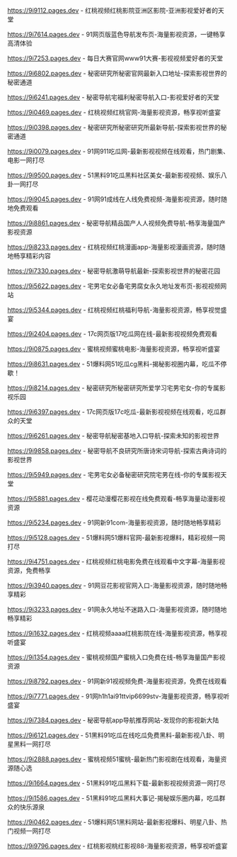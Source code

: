 https://9i9112.pages.dev - 红桃视频红桃影院亚洲区影院-亚洲影视爱好者的天堂

https://9i7614.pages.dev - 91网页版蓝色导航发布页-海量影视资源，一键畅享高清体验

https://9i7253.pages.dev - 每日大赛官网www91大赛-影视视频爱好者的天堂

https://9i6802.pages.dev - 秘密研究所秘密官网最新入口地址-探索影视世界的秘密通道

https://9i6241.pages.dev - 秘密导航宅福利秘密导航入口-影视爱好者的天堂

https://9i0469.pages.dev - 红桃视频红桃官网-海量影视资源，畅享视听盛宴

https://9i0398.pages.dev - 秘密研究所秘密研究所最新导航-探索影视世界的秘密通道

https://9i0079.pages.dev - 91网911吃瓜网-最新影视视频在线观看，热门剧集、电影一网打尽

https://9i9500.pages.dev - 51黑料91吃瓜黑料社区美女-最新影视视频、娱乐八卦一网打尽

https://9i9045.pages.dev - 91网91成线在人线免费视频-海量影视资源，随时随地免费观看

https://9i8861.pages.dev - 秘密导航精品国产人人视频免费导航-畅享海量国产影视资源

https://9i8233.pages.dev - 红桃视频红桃漫画app-海量影视漫画资源，随时随地畅享精彩内容

https://9i7330.pages.dev - 秘密导航激萌导航最新-探索影视世界的秘密花园

https://9i5622.pages.dev - 宅男宅女必备宅男腐女永久地址发布页-影视视频网站

https://9i5344.pages.dev - 红桃视频红桃福利导航-海量影视资源，畅享视觉盛宴

https://9i2404.pages.dev - 17c网页版17吃瓜网在线-最新影视视频免费观看

https://9i0875.pages.dev - 蜜桃视频蜜桃电影-海量影视资源，畅享视听盛宴

https://9i8631.pages.dev - 51爆料网51吃瓜cg黑料-揭秘影视圈内幕，吃瓜不停歇！

https://9i8214.pages.dev - 秘密研究所秘密研究所爱学习宅男宅女-你的专属影视乐园

https://9i6397.pages.dev - 17c网页版17c吃瓜-最新影视视频在线观看，吃瓜群众的天堂

https://9i6261.pages.dev - 秘密导航秘密基地入口导航-探索未知的影视世界

https://9i9858.pages.dev - 秘密导航不良研究所唐诗宋词导航-探索古典诗词的影视世界

https://9i5949.pages.dev - 宅男宅女必备秘密研究院宅男在线-你的专属影视天堂

https://9i5881.pages.dev - 樱花动漫樱花影视在线免费观看-畅享海量动漫影视资源

https://9i5234.pages.dev - 91网新91com-海量影视资源，随时随地畅享精彩

https://9i5128.pages.dev - 51爆料网51爆料官网-最新影视爆料，精彩视频一网打尽

https://9i4751.pages.dev - 红桃视频红桃电影免费在线观看中文字幕-海量影视资源，免费畅享

https://9i3940.pages.dev - 91网豆花影视官网入口-海量影视资源，随时随地畅享精彩

https://9i3233.pages.dev - 91网永久地址不迷路入口-海量影视资源，随时随地畅享精彩

https://9i1632.pages.dev - 红桃视频aaaa红桃影院在线-海量影视资源，畅享视听盛宴

https://9i1354.pages.dev - 蜜桃视频国产蜜桃入口免费在线-畅享海量国产影视资源

https://9i8792.pages.dev - 91网新91视视频免费-海量影视资源，免费在线观看

https://9i7771.pages.dev - 91网h1h1ai91ttvip6699stv-海量影视资源，畅享视听盛宴

https://9i7384.pages.dev - 秘密导航app导航推荐网站-发现你的影视新大陆

https://9i6121.pages.dev - 51黑料91吃瓜在线吃瓜免费黑料-最新影视八卦、明星黑料一网打尽

https://9i2888.pages.dev - 蜜桃视频51蜜桃-最新热门影视剧在线观看，海量资源随心选

https://9i1664.pages.dev - 51黑料91吃瓜黑料下载-最新影视视频资源一网打尽

https://9i1586.pages.dev - 51黑料91吃瓜黑料大事记-揭秘娱乐圈内幕，吃瓜群众的快乐源泉

https://9i0462.pages.dev - 51爆料网51黑料网站-最新影视爆料、明星八卦、热门视频一网打尽

https://9i9796.pages.dev - 红桃影视桃红影视88-海量影视资源，畅享视听盛宴
